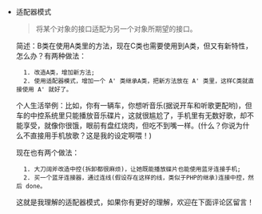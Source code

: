 * 适配器模式
	> 将某个对象的接口适配为另一个对象所期望的接口。

    简述：B类在使用A类里的方法，现在C类也需要使用到A类，但又有新特性，怎么办？有两种做法：

        1. 改造A类，增加新方法;
        2. 使用适配器模式，增加一个 A' 类继承A类，把新方法放在 A' 类里，这样C类就直接使用 A' 就好了。

    个人生活举例：比如，你有一辆车，你想听音乐(据说开车和听歌更配哟)，但车的中控系统里只能播放音乐碟片，这就很尴尬了，手机里有无数好歌，却不能享受，就像你很饿，眼前有盘红烧肉，但吃不到嘴一样。(什么？你说为什么不直接用手机放歌？这是我的设定啊喂！)

    现在也有两个做法：

        1. 大刀阔斧改造中控(拆卸都很麻烦)，让她既能播放碟片也能使用蓝牙连接手机;
        2. 买一个蓝牙连接器，通过连线(假设存在这样的线，类似于PHP的继承)连接中控，然后 done。

    这就是我理解的适配器模式，如果你有更好的理解，欢迎在下面评论区留言！